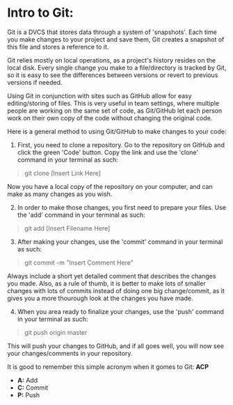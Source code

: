 # Intro to Git:

Git is a DVCS that stores data through a system of 'snapshots'. Each time you make changes to your project and save them, Git creates a snapshot of this file and stores a reference to it.

Git relies mostly on local operations, as a project's history resides on the local disk. Every single change you make to a file/directory is tracked by Git, so it is easy to see the differences between versions or revert to previous versions if needed.

Using Git in conjunction with sites such as GitHub allow for easy editing/storing of files. This is very useful in team settings, where multiple people are working on the same set of code, as Git/GitHub let each person work on their own copy of the code without changing the original code.

Here is a general method to using Git/GitHub to make changes to your code:

1. First, you need to clone a repository. Go to the repository on GitHub and click the green 'Code' button. Copy the link and use the 'clone' command in your terminal as such:
> git clone [Insert Link Here]

Now you have a local copy of the repository on your computer, and can make as many changes as you wish.

2. In order to make those changes, you first need to prepare your files. Use the 'add' command in your terminal as such:
> git add [Insert Filename Here]

3. After making your changes, use the 'commit' command in your terminal as such:
> git commit -m "Insert Comment Here"

Always include a short yet detailed comment that describes the changes you made. Also, as a rule of thumb, it is better to make lots of smaller changes with lots of commits instead of doing one big change/commit, as it gives you a more thourough look at the changes you have made.

4. When you area ready to finalize your changes, use the 'push' command in your terminal as such:
> git push origin master

This will push your changes to GitHub, and if all goes well, you will now see your changes/comments in your repository.

It is good to remember this simple acronym when it gomes to Git: **ACP**

- **A:** Add
- **C:** Commit
- **P:** Push